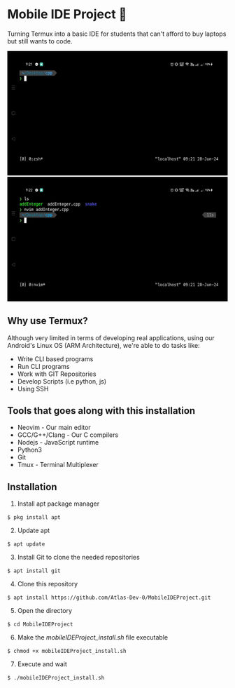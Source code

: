 # Mobile IDE Project 📱
Turning Termux into a basic IDE for students that can't afford to buy laptops but still wants to code.

![Edit Codes!](editwithneovim.gif)
![Run Programs!](run_program.gif)

## Why use Termux?
Although very limited in terms of developing real applications, using our Android's Linux OS (ARM Architecture), we're able to do tasks like:

- Write CLI based programs
- Run CLI programs
- Work with GIT Repositories
- Develop Scripts (i.e python, js)
- Using SSH

## Tools that goes along with this installation

- Neovim - Our main editor
- GCC/G++/Clang - Our C compilers
- Nodejs - JavaScript runtime
- Python3 
- Git
- Tmux - Terminal Multiplexer

## Installation 

1. Install apt package manager
```
$ pkg install apt
```

2. Update apt
```
$ apt update 
```

3. Install Git to clone the needed repositories
```
$ apt install git
```

4. Clone this repository
```
$ apt install https://github.com/Atlas-Dev-0/MobileIDEProject.git
```

5. Open the directory
```
$ cd MobileIDEProject 
```

6. Make the *mobileIDEProject_install.sh* file executable
```
$ chmod +x mobileIDEProject_install.sh 
```

7. Execute and wait
```
$ ./mobileIDEProject_install.sh 
```

